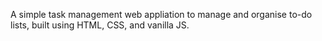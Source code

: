 A simple task management web appliation to manage and organise to-do lists, built using HTML, CSS, and vanilla JS.